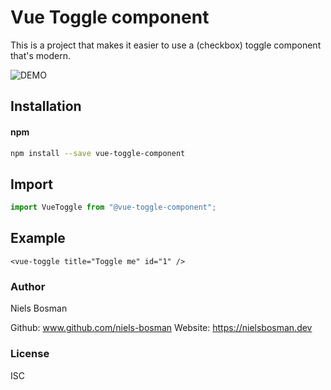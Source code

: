# Vue Toggle component

This is a project that makes it easier to use a (checkbox) toggle component that's modern.

![DEMO](https://user-images.githubusercontent.com/25898715/113936516-26964d00-97f8-11eb-850d-7cc74690ccf6.gif)


## Installation

#### npm
```bash
npm install --save vue-toggle-component
```

## Import

```javascript
import VueToggle from "@vue-toggle-component";
```

## Example
```
<vue-toggle title="Toggle me" id="1" />
```

### Author

Niels Bosman

Github: www.github.com/niels-bosman
Website: https://nielsbosman.dev

### License

ISC
